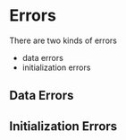 # Errors

There are two kinds of errors
- data errors
- initialization errors

## Data Errors

## Initialization Errors
